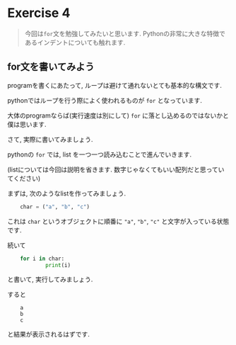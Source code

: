 # Exercise 4

> 今回は`for`文を勉強してみたいと思います.
> Pythonの非常に大きな特徴であるインデントについても触れます.


##  for文を書いてみよう

programを書くにあたって, ループは避けて通れないとても基本的な構文です.

pythonではループを行う際によく使われるものが `for` となっています.

大体のprogramならば(実行速度は別にして) `for` に落とし込めるのではないかと僕は思います.

さて, 実際に書いてみましょう.

pythonの `for` では, list を一つ一つ読み込むことで進んでいきます.

(listについては今回は説明を省きます. 数字じゃなくてもいい配列だと思っていてください)

まずは, 次のようなlistを作ってみましょう.

```python
	char = ("a", "b", "c")
```

これは `char` というオブジェクトに順番に `"a"`, `"b"`, `"c"` と文字が入っている状態です.

続いて

```python
	for i in char:
			print(i)
```

と書いて, 実行してみましょう.

すると

```
	a
	b
	c
```

と結果が表示されるはずです.


